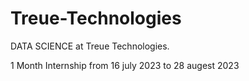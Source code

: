 # Treue-Technologies

DATA SCIENCE at Treue Technologies.

1 Month Internship from 16 july 2023 to 28 augest 2023 

